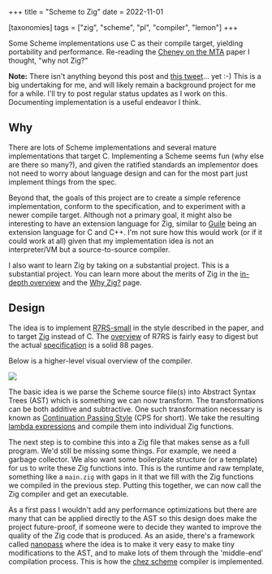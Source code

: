 +++
title = "Scheme to Zig"
date = 2022-11-01

[taxonomies]
tags = ["zig", "scheme", "pl", "compiler", "lemon"]
+++

Some Scheme implementations use C as their compile target, yielding portability and performance.
Re-reading the [Cheney on the MTA](https://dl.acm.org/doi/10.1145/214448.214454) paper I thought,
"why not Zig?"

<!-- more -->

**Note:** There isn't anything beyond this post and
[this tweet](https://twitter.com/Borlaag/status/1583555782976876545)... yet :-) This is
a big undertaking for me, and will likely remain a background project for me for a while.
I'll try to post regular status updates as I work on this. Documenting implementation is
a useful endeavor I think.

## Why

There are lots of Scheme implementations and several mature implementations that target C.
Implementing a Scheme seems fun (why else are there so many?), and given the ratified standards
an implementor does not need to worry about language design and can for the most part just implement
things from the spec.

Beyond that, the goals of this project are to create a simple reference implementation, conform to the
specification, and to experiment with a newer compile target. Although not a primary goal, it might also
be interesting to have an extension language for Zig, similar to
[Guile](https://www.gnu.org/software/guile/) being an extension language for C and C++. I'm not sure
how this would work (or if it could work at all) given that my implementation idea is not an
interpreter/VM but a source-to-source compiler.

 I also want to learn Zig by taking on a substantial project. This is a substantial project.
 You can learn more about the merits of Zig in the [in-depth overview](https://ziglang.org/learn/overview/)
 and the [Why Zig?](https://ziglang.org/learn/why_zig_rust_d_cpp/) page.

## Design

The idea is to implement [R7RS-small](https://small.r7rs.org/) in the style described in the paper,
and to target [Zig](https://ziglang.org) instead of C. The
[overview](https://small.r7rs.org/attachment/overview.pdf) of R7RS is fairly easy to digest but the
actual [specification](https://small.r7rs.org/attachment/r7rs.pdf) is a solid 88 pages.

Below is a higher-level visual overview of the compiler.

![](/images/compiler.svg)

The basic idea is we parse the Scheme source file(s) into Abstract Syntax Trees (AST) which is
something we can now transform. The transformations can be both additive and subtractive.
One such transformation necessary is known as
[Continuation Passing Style](https://en.wikipedia.org/wiki/Continuation-passing_style) (CPS for short).
We take the resulting [lambda expressions](https://en.wikipedia.org/wiki/Lambda_calculus) and compile
them into individual Zig functions.

The next step is to combine this into a Zig file that makes sense as a full program. We'd still be
missing some things. For example, we need a garbage collector. We also want some boilerplate structure
(or a template) for us to write these Zig functions into. This is the runtime and raw template,
something like a `main.zig` with gaps in it that we fill with the Zig functions we compiled in the
previous step. Putting this together, we can now call the Zig compiler and get an executable.

As a first pass I wouldn't add any performance optimizations but there are many that can be applied
directly to the AST so this design does make the project future-proof, if someone were to decide they
wanted to improve the quality of the Zig code that is produced. As an aside, there's a framework called
[nanopass](http://andykeep.com/pubs/dissertation.pdf) where the idea is to make it very easy to make tiny
modifications to the AST, and to make lots of them through the 'middle-end' compilation process. This is
how the [chez scheme](https://github.com/cisco/ChezScheme) compiler is implemented.
